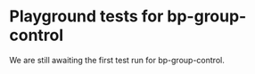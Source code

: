 # Playground tests for bp-group-control
We are still awaiting the first test run for bp-group-control.
